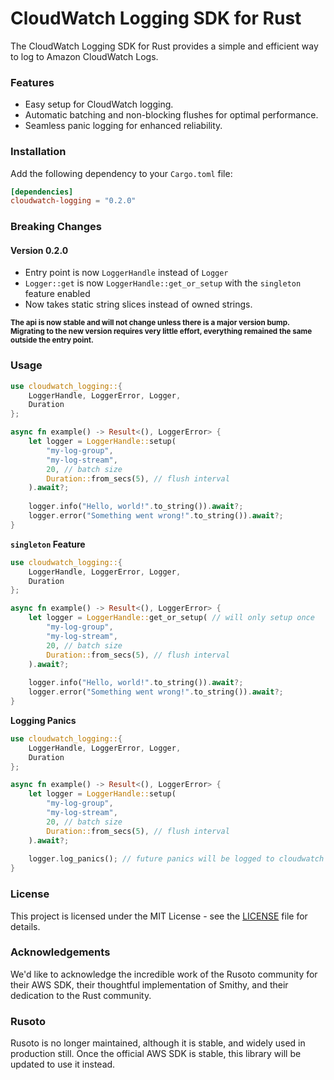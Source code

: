 # CloudWatch Logging SDK for Rust

The CloudWatch Logging SDK for Rust provides a simple and efficient way to log to Amazon CloudWatch Logs.

### Features

- Easy setup for CloudWatch logging.
- Automatic batching and non-blocking flushes for optimal performance.
- Seamless panic logging for enhanced reliability.

### Installation

Add the following dependency to your `Cargo.toml` file:

```toml
[dependencies]
cloudwatch-logging = "0.2.0"
```

### Breaking Changes

#### Version 0.2.0

- Entry point is now `LoggerHandle` instead of `Logger`
- `Logger::get` is now `LoggerHandle::get_or_setup` with the `singleton` feature enabled
- Now takes static string slices instead of owned strings.

<sub>**The api is now stable and will not change unless there is a major version bump. Migrating to the new version
requires very little effort, everything remained the same outside the entry point.**</sub>

### Usage
```rust
use cloudwatch_logging::{
    LoggerHandle, LoggerError, Logger,
    Duration
};

async fn example() -> Result<(), LoggerError> {
    let logger = LoggerHandle::setup(
        "my-log-group",
        "my-log-stream",
        20, // batch size
        Duration::from_secs(5), // flush interval
    ).await?;
    
    logger.info("Hello, world!".to_string()).await?;
    logger.error("Something went wrong!".to_string()).await?;
}
```

**`singleton` Feature**
```rust
use cloudwatch_logging::{
    LoggerHandle, LoggerError, Logger,
    Duration
};

async fn example() -> Result<(), LoggerError> {
    let logger = LoggerHandle::get_or_setup( // will only setup once
        "my-log-group",
        "my-log-stream",
        20, // batch size
        Duration::from_secs(5), // flush interval
    ).await?;
    
    logger.info("Hello, world!".to_string()).await?;
    logger.error("Something went wrong!".to_string()).await?;
}
```

**Logging Panics**

```rust
use cloudwatch_logging::{
    LoggerHandle, LoggerError, Logger,
    Duration
};

async fn example() -> Result<(), LoggerError> {
    let logger = LoggerHandle::setup(
        "my-log-group",
        "my-log-stream",
        20, // batch size
        Duration::from_secs(5), // flush interval
    ).await?;
    
    logger.log_panics(); // future panics will be logged to cloudwatch
}
```

### License
This project is licensed under the MIT License - see the [LICENSE](https://github.com/Omena-Palette/CloudWatchLogging/blob/main/LICENSE) file for details.

### Acknowledgements
We'd like to acknowledge the incredible work of the Rusoto community for their AWS SDK, their thoughtful implementation
of Smithy, and their dedication to the Rust community. 

### Rusoto
Rusoto is no longer maintained, although it is stable, and widely used in production still. Once the official AWS SDK
is stable, this library will be updated to use it instead.
